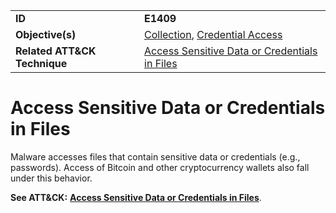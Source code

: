 |||
|---------|------------------------|
|**ID**|**E1409**|
|**Objective(s)**|[Collection](https://github.com/MBCProject/mbc-markdown/tree/master/collection), [Credential Access](https://github.com/MBCProject/mbc-markdown/tree/master/credential-access)|
|**Related ATT&CK Technique**|[Access Sensitive Data or Credentials in Files](https://attack.mitre.org/techniques/T1409/)|

Access Sensitive Data or Credentials in Files
=============================================
Malware accesses files that contain sensitive data or credentials (e.g., passwords). Access of Bitcoin and other cryptocurrency wallets also fall under this behavior.

**See ATT&CK:** [**Access Sensitive Data or Credentials in Files**](https://attack.mitre.org/techniques/T1409/).